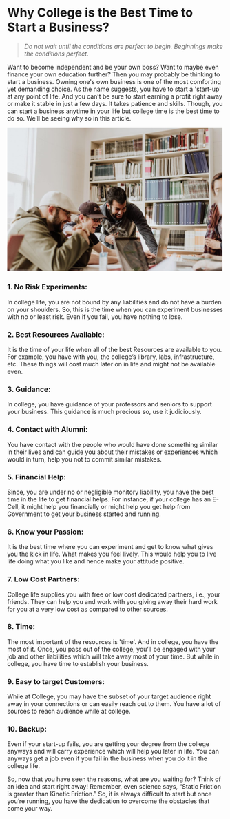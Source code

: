 # Why College is the Best Time to Start a Business?
>*Do not wait until the conditions are perfect to begin.
Beginnings make the conditions perfect.*

Want to become independent and be your own boss? Want to maybe even finance your own education further? Then you may probably be thinking to start a business. Owning one's own business is one of the most comforting yet demanding choice. As the name suggests, you have to start a 'start-up' at any point of life. And you can’t be sure to start earning a profit right away or make it stable in just a few days. It takes patience and skills. Though, you can start a business anytime in your life but college time is the best time to do so. We’ll be seeing why so in this article.

<img src="clgbussiness.jpg" width="500">

### 1. No Risk Experiments:
In college life, you are not bound by any liabilities and do not have a burden on your shoulders. So, this is the time when you can experiment
businesses with no or least risk. Even if you fail, you have nothing to lose.

### 2. Best Resources Available:
It is the time of your life when all of the best Resources are available to you. For example, you have with you, the college’s library, labs, infrastructure, etc. These things will cost much later on in life and might not be available even.

### 3. Guidance:
In college, you have guidance of your professors and seniors to support your business. This guidance is much precious so, use it judiciously.

### 4. Contact with Alumni:
You have contact with the people who would have done something similar in their lives and can guide you about their mistakes or experiences which would in turn, help you not to commit similar mistakes.

### 5. Financial Help:
Since, you are under no or negligible monitory liability, you have the best time in the life to get financial helps. For instance, if your college has an E-Cell, it might help you financially or might help you get help from Government to get your business started and running.

### 6. Know your Passion: 
It is the best time where you can experiment and get to know what gives you the kick in life. What makes you feel lively. This would help you to live life doing what you like and hence make your attitude positive.

### 7. Low Cost Partners: 
College life supplies you with free or low cost dedicated partners, i.e., your friends. They can help you and work with you giving away their hard work for you at a very low cost as compared to other sources.

### 8. Time: 
The most important of the resources is 'time'. And in college, you have the most of it. Once, you pass out of the college, you’ll be engaged with your job and other liabilities which will take away most of your time. But while in college, you have time to establish your business.

### 9. Easy to target Customers: 
While at College, you may have the subset of your target audience right away in your connections or can easily reach out to them. You have a lot of sources to reach audience while at college.

### 10. Backup: 
Even if your start-up fails, you are getting your degree from the college anyways and will carry experience which will help you later in life. You can anyways get a job even if you fail in the business when you do it in the college life.

So, now that you have seen the reasons, what are you waiting for? Think of an idea and start right away! Remember, even science says, “Static Friction is greater than Kinetic Friction.” So, it is always difficult to start but once you’re running, you have the dedication to overcome the obstacles that come your way.


